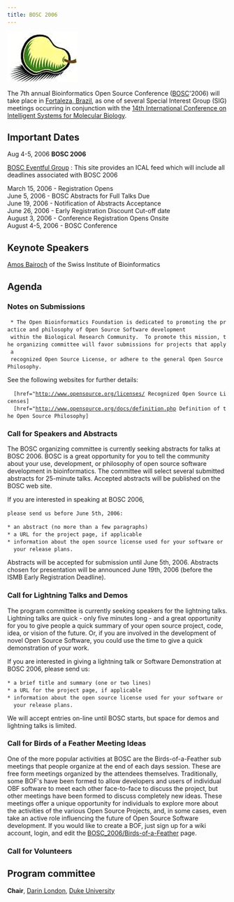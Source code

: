 ```yaml
---
title: BOSC 2006
---
```


![The Bosc Pair](Pear.png "fig:The Bosc Pair")  
  
The 7th annual Bioinformatics Open Source Conference
([BOSC](BOSC "wikilink")'2006) will take place in [Fortaleza,
Brazil](wp:Fortaleza,_Brazil "wikilink"), as one of several Special
Interest Group (SIG) meetings occurring in conjunction with the [14th
International Conference on Intelligent Systems for Molecular
Biology](http://ismb2006.cbi.cnptia.embrapa.br/).

Important Dates
---------------

Aug 4-5, 2006 **BOSC 2006**

[BOSC Eventful Group](http://eventful.com/groups/G0-001-000014747-0) :
This site provides an ICAL feed which will include all deadlines
associated with BOSC 2006

March 15, 2006 - Registration Opens  
June 5, 2006 - BOSC Abstracts for Full Talks Due  
June 19, 2006 - Notification of Abstracts Acceptance  
June 26, 2006 - Early Registration Discount Cut-off date  
August 3, 2006 - Conference Registration Opens Onsite  
August 4-5, 2006 - BOSC Conference

Keynote Speakers
----------------

[Amos Bairoch](http://ca.expasy.org/people/amos.html) of the Swiss
Institute of Bioinformatics

Agenda
------

### Notes on Submissions

` * The Open Bioinformatics Foundation is dedicated to promoting the practice and philosophy of Open Source Software development `  
` within the Biological Research Community.  To promote this mission, the organizing committee will favor submissions for projects that apply a `  
` recognized Open Source License, or adhere to the general Open Source Philosophy.`

See the following websites for further details:

`  [href="`[`http://www.opensource.org/licenses/`](http://www.opensource.org/licenses/)` Recognized Open Source Licenses]`  
`  [href="`[`http://www.opensource.org/docs/definition.php`](http://www.opensource.org/docs/definition.php)` Definition of the Open Source Philosophy]`

### Call for Speakers and Abstracts

The BOSC organizing committee is currently seeking abstracts for talks
at BOSC 2006. BOSC is a great opportunity for you to tell the community
about your use, development, or philosophy of open source software
development in bioinformatics. The committee will select several
submitted abstracts for 25-minute talks. Accepted abstracts will be
published on the BOSC web site.

If you are interested in speaking at BOSC 2006,

`please send us before June 5th, 2006:`  
  
`* an abstract (no more than a few paragraphs)`  
`* a URL for the project page, if applicable`  
`* information about the open source license used for your software or `  
`  your release plans.`

Abstracts will be accepted for submission until June 5th, 2006.
Abstracts chosen for presentation will be announced June 19th, 2006
(before the ISMB Early Registration Deadline).

### Call for Lightning Talks and Demos

The program committee is currently seeking speakers for the lightning
talks. Lightning talks are quick - only five minutes long - and a great
opportunity for you to give people a quick summary of your open source
project, code, idea, or vision of the future. Or, if you are involved in
the development of novel Open Source Software, you could use the time to
give a quick demonstration of your work.

If you are interested in giving a lightning talk or Software
Demonstration at BOSC 2006, please send us:

`* a brief title and summary (one or two lines)`  
`* a URL for the project page, if applicable`  
`* information about the open source license used for your software or `  
`  your release plans.`

We will accept entries on-line until BOSC starts, but space for demos
and lightning talks is limited.

### Call for Birds of a Feather Meeting Ideas

One of the more popular activities at BOSC are the Birds-of-a-Feather
sub meetings that people organize at the end of each days session. These
are free form meetings organized by the attendees themselves.
Traditionally, some BOF's have been formed to allow developers and users
of individual OBF software to meet each other face-to-face to discuss
the project, but other meetings have been formed to discuss completely
new ideas. These meetings offer a unique opportunity for individuals to
explore more about the activities of the various Open Source Projects,
and, in some cases, even take an active role influencing the future of
Open Source Software development. If you would like to create a BOF,
just sign up for a wiki account, login, and edit the
[BOSC\_2006/Birds-of-a-Feather](BOSC_2006/Birds-of-a-Feather "wikilink")
page.

### Call for Volunteers

Program committee
-----------------

**Chair**, [Darin London](mailto:darin.london@duke.edu), [Duke
University](http://www.duke.edu)
